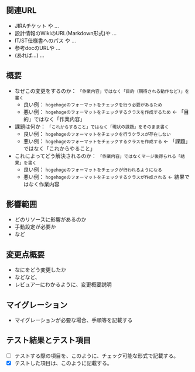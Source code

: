 ## 関連URL

* JIRAチケット や ...
* 設計情報のWikiのURL(Markdown形式)や ...
* IT/ST仕様書へのパス や ...
* 参考docのURLや ...
* (あれば...) ...

## 概要

* なぜこの変更をするのか： `「作業内容」ではなく「目的（期待される動作など)」を書く`
    - 良い例： `hogehogeのフォーマットをチェックを行う必要があるため`
    - 悪い例： `hogehogeのフォーマットをチェックするクラスを作成するため` ← 「目的」ではなく「作業内容」
* 課題は何か： `「これからすること」ではなく「現状の課題」をそのまま書く`
    - 良い例： `hogehogeのフォーマットをチェックを行うクラスが存在しない`
    - 悪い例： `hogehogeのフォーマットをチェックするクラスを作成する` ← 「課題」ではなく「これからやること」
* これによってどう解決されるのか： `「作業内容」ではなくマージ後得られる「結果」を書く`
    - 良い例： `hogehogeのフォーマットをチェックが行われるようになる`
    - 悪い例： `hogehogeのフォーマットをチェックするクラスが作成される` ← 結果ではなく作業内容

## 影響範囲

* どのリソースに影響があるのか
* 手動設定が必要か
* など

## 変更点概要

* なにをどう変更したか
* などなど、
* レビュアーにわかるように、変更概要説明

## マイグレーション

* マイグレーションが必要な場合、手順等を記載する

## テスト結果とテスト項目

* [ ] テストする際の項目を、このように、チェック可能な形式で記載する。
* [x] テストした項目は、このように記載する。

<!--
開発DevOps（https://dev.azure.com/ss7bk-test/develop-dbs-dbp/_git/7BK-Infra）の対象Pipelineのリンクを貼って良い。
何かしら特記事項があるときは言葉で書いたほうがいいです。
-->

